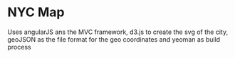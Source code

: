 # NYC Map
<p>Uses angularJS ans the MVC framework, d3.js to create the svg of the city, geoJSON as the file format for the geo coordinates and yeoman as build process</p>